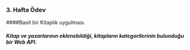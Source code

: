 ### 3. Hafta Ödev
####Basit bir Kitaplık uygulması.
##### Kitap ve yazarlarının eklenebildiği, kitapların kategorilerinin bulunduğu bir Web API.

